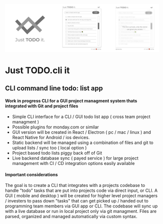 ![Just TODO it CLI](gitBanner.png)

# Just TODO.cli it
## CLI command line todo: list app

#### Work in progress CLI for a GUI project managment system thats integrated with Git and project files
- Simple CLI interface for a CLI / GUI todo list app ( cross team project managment )
- Possible plugins for monday.com or similar
- GUI version will be created in React / Electron ( pc / mac / linux ) and React Native for Android / ios devices.
- Static backend will be managed using a combination of files and git to upload lists / sync too ( local option )
- Project based todo lists piggy back off of Git
- Live backend database sync ( payed service ) for large project management with CI / CD integration options easily available

#### Important considerations
The goal is to create a CLI that integrates with a projects codebase to handle "todo" tasks that are put into projects code via direct input, or CLI. A GUI ( mobile and desktop ) will be created for higher level project managers / investers to pass down "tasks" that can get picked up / handed out to programming team members via GUI app or CLI. The codebase will sync up with a live database or run in local project only via git managment. Files are parsed, organized and managed automatically via custom syntax.